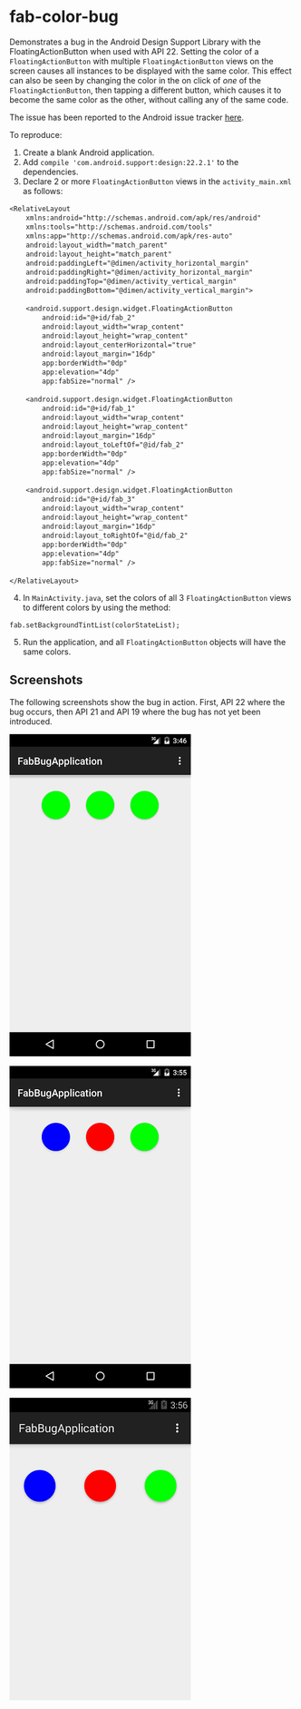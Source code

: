 # fab-color-bug
Demonstrates a bug in the Android Design Support Library with the FloatingActionButton when used with API 22. Setting the color of a `FloatingActionButton` with multiple `FloatingActionButton` views on the screen causes all instances to be displayed with the same color. This effect can also be seen by changing the color in the on click of *one* of the `FloatingActionButton`, then tapping a different button, which causes it to become the same color as the other, without calling any of the same code.

The issue has been reported to the Android issue tracker [here](https://code.google.com/p/android/issues/detail?id=181440).

To reproduce:

1. Create a blank Android application.
2. Add `compile 'com.android.support:design:22.2.1'` to the dependencies.
3. Declare 2 or more `FloatingActionButton` views in the `activity_main.xml` as follows:

```
<RelativeLayout
	xmlns:android="http://schemas.android.com/apk/res/android"
    xmlns:tools="http://schemas.android.com/tools"
    xmlns:app="http://schemas.android.com/apk/res-auto"
    android:layout_width="match_parent"
    android:layout_height="match_parent"
    android:paddingLeft="@dimen/activity_horizontal_margin"
    android:paddingRight="@dimen/activity_horizontal_margin"
    android:paddingTop="@dimen/activity_vertical_margin"
    android:paddingBottom="@dimen/activity_vertical_margin">

    <android.support.design.widget.FloatingActionButton
        android:id="@+id/fab_2"
        android:layout_width="wrap_content"
        android:layout_height="wrap_content"
        android:layout_centerHorizontal="true"
        android:layout_margin="16dp"
        app:borderWidth="0dp"
        app:elevation="4dp"
        app:fabSize="normal" />

    <android.support.design.widget.FloatingActionButton
        android:id="@+id/fab_1"
        android:layout_width="wrap_content"
        android:layout_height="wrap_content"
        android:layout_margin="16dp"
        android:layout_toLeftOf="@id/fab_2"
        app:borderWidth="0dp"
        app:elevation="4dp"
        app:fabSize="normal" />

    <android.support.design.widget.FloatingActionButton
        android:id="@+id/fab_3"
        android:layout_width="wrap_content"
        android:layout_height="wrap_content"
        android:layout_margin="16dp"
        android:layout_toRightOf="@id/fab_2"
        app:borderWidth="0dp"
        app:elevation="4dp"
        app:fabSize="normal" />

</RelativeLayout>

```

4. In `MainActivity.java`, set the colors of all 3 `FloatingActionButton` views  to different colors by using the method:

```
fab.setBackgroundTintList(colorStateList);
```

5. Run the application, and all `FloatingActionButton` objects will have the same colors.

Screenshots
-----------

The following screenshots show the bug in action. First, API 22 where the bug occurs, then API 21 and API 19 where the bug has not yet been introduced.

![API 22 Screenshot](api22.png?raw=true)

![API 21 Screenshot](api21.png?raw=true)

![API 19 Screenshot](api19.png?raw=true)
